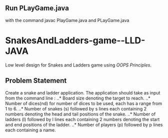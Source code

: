 ## Run PLayGame.java
with the command javac PlayGame.java and PLayGame.java

# SnakesAndLadders-game--LLD-JAVA
Low level design for Snakes and Ladders game using *OOPS Principles*.

## Problem Statement
Create a snake and ladder application. The application should take as input from the command line :
..* Board size denoting the target to reach.
..* Number of dices(nd) for number of dices to be used, each has a range from 1 to 6.
..* Number of snakes (s) followed by s lines each containing 2 numbers denoting the head and tail positions of the snake.
..* Number of ladders (l) followed by l lines each containing 2 numbers denoting the start and end positions of the ladder.
..* Number of players (p) followed by p lines each containing a name.


